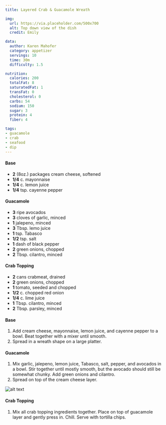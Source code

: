 ```yaml
---
title: Layered Crab & Guacamole Wreath

img:
  url: https://via.placeholder.com/500x700
  alt: Top down view of the dish
  credit: Emily

data:
  author: Karen Mahofer
  category: appetizer
  servings: 10
  time: 30m
  difficulty: 1.5

nutrition:
  calories: 200
  totalFat: 8
  saturatedFat: 1
  transFat: 0
  cholesterol: 0
  carbs: 54
  sodium: 150
  sugar: 3
  protein: 4
  fiber: 4

tags:
- guacamole
- crab
- seafood
- dip
---
```


#### Base
- **2** (8oz.) packages cream cheese, softened
- **1/4** c. mayonnaise
- **1/4** c. lemon juice
- **1/4** tsp. cayenne pepper

#### Guacamole
- **3** ripe avocados
- **3** cloves of garlic, minced
- **1** jalepeno, minced
- **3** Tbsp. lemo juice
- **1** tsp. Tabasco
- **1/2** tsp. salt
- **1** dash of black pepper
- **2** green onions, chopped
- **2** Tbsp. cilantro, minced

#### Crab Topping
- **2** cans crabmeat, drained
- **2** green onions, chopped
- **1** tomato, seeded and chopped
- **1/2** c. chopped red onion
- **1/4** c. lime juice
- **1** Tbsp. cilantro, minced
- **2** Tbsp. parsley, minced

<!-- excerpt -->

#### Base
1. Add cream cheese, mayonnaise, lemon juice, and cayenne pepper to a bowl. Beat together with a mixer until smooth.
2. Spread in a wreath shape on a large platter.

#### Guacamole
1. Mix garlic, jalepeno, lemon juice, Tabasco, salt, pepper, and avocados in a bowl. Stir together until mostly smooth, but the avocado should still be somewhat chunky. Add green onions and cilantro.
2. Spread on top of the cream cheese layer.

![alt text](https://via.placeholder.com/500x200)

#### Crab Topping
1. Mix all crab topping ingredients together. Place on top of guacamole layer and gently press in. Chill. Serve with tortilla chips.